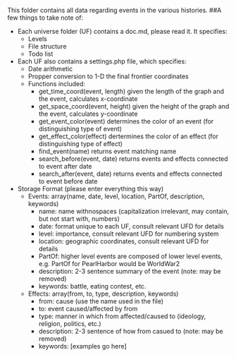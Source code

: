 This folder contains all data regarding events in the various histories.
##A few things to take note of:
 - Each universe folder (UF) contains a doc.md, please read it. It specifies:
   - Levels
   - File structure
   - Todo list
 - Each UF also contains a settings.php file, which specifies:
   - Date arithmetic
   - Propper conversion to 1-D the final frontier coordinates
   - Functions included:
     - get_time_coord(event, length) given the length of the graph and the event, calculates x-coordinate
     - get_space_coord(event, height) given the height of the graph and the event, calculates y-coordinate
     - get_event_color(event) determines the color of an event (for distinguishing type of event)
     - get_effect_color(effect) dertermines the color of an effect (for distinguishing type of effect)
     - find_event(name) returns event matching name
     - search_before(event, date) returns events and effects connected to event after date
     - search_after(event, date) returns events and effects connected to event before date
 - Storage Format (please enter everything this way)
   - Events: array(name, date, level, location, PartOf, description, keywords)
     - name: name withnospaces (capitalization irrelevant, may contain, but not start with, numbers)
     - date: format unique to each UF, consult relevant UFD for details
     - level: importance, consult relevant UFD for numbering system
     - location: geographic coordinates, consult relevant UFD for details
     - PartOf: higher level events are composed of lower level events, e.g. PartOf for PearlHarbor would be WorldWar2
     - description: 2-3 sentence summary of the event (note: may be removed)
     - keywords: battle, eating contest, etc.
   - Effects: array(from, to, type, description, keywords)
     - from: cause (use the name used in the file)
     - to: event caused/affected by from
     - type: manner in which from affected/caused to (ideology, religion, politics, etc.)
     - description: 2-3 sentence of how from casued to (note: may be removed)
     - keywords: [examples go here]
